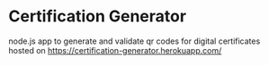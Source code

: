 # Certification Generator

node.js app to generate and validate qr codes for digital certificates <br>
hosted on https://certification-generator.herokuapp.com/
